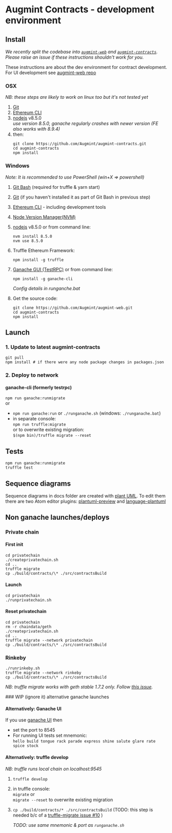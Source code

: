 # Augmint Contracts - development environment

## Install

_We recently split the codebase into [`augmint-web`](https://github.com/Augmint/augmint-web) and [`augmint-contracts`](https://github.com/Augmint/augmint-contracts). Please raise an issue if these instructions shouldn't work for you._

These instructions are about the dev environment for contract development. For UI development see [augmint-web repo](https://github.com/Augmint/augmint-web)

### OSX

_NB: these steps are likely to work on linux too but it's not tested yet_

1. [Git](https://git-scm.com/download)
1. [Ethereum CLI](https://www.ethereum.org/cli)
1. [nodejs](https://nodejs.org/en/download/) v8.5.0  
   _use version 8.5.0, ganache regularly crashes with newer version (FE also works with 8.9.4)_
1. then:
    ```
    git clone https://github.com/Augmint/augmint-contracts.git
    cd augmint-contracts
    npm install
    ```

### Windows

_Note: It is recommended to use PowerShell (win+X => powershell)_

1. [Git Bash](https://git-for-windows.github.io/) (required for truffle & yarn start)
1. [Git](https://git-scm.com/download) (if you haven't installed it as part of Git Bash in previous step)
1. [Ethereum CLI](https://www.ethereum.org/cli) - including development tools
1. [Node Version Manager(NVM)](https://github.com/coreybutler/nvm-windows/releases)
1. [nodejs](https://nodejs.org/en/download/) v8.5.0 or from command line:
   ```
   nvm install 8.5.0
   nvm use 8.5.0
   ```
1. Truffle Ethereum Framework:
   ```
   npm install -g truffle
   ```
1. [Ganache GUI (TestRPC)](http://truffleframework.com/ganache/) or from command line:
   ```
   npm install -g ganache-cli
   ```
   _Config details in runganche.bat_
   
1. Get the source code:
    ```
    git clone https://github.com/Augmint/augmint-web.git
    cd augmint-contracts
    npm install
    ```

## Launch

### 1. Update to latest augmint-contracts

```
git pull
npm install # if there were any node package changes in packages.json
```

### 2. Deploy to network

#### ganache-cli (formerly testrpc)

`npm run ganache:runmigrate`  
or

* `npm run ganache:run` or `./runganache.sh` (windows: `./runganache.bat`)
* in separate console:  
  `npm run truffle:migrate`  
  or to overwrite existing migration:  
  `$(npm bin)/truffle migrate --reset`

## Tests

```
npm run ganache:runmigrate
truffle test
```

## Sequence diagrams

Sequence diagrams in docs folder are created with [plant UML](http://plantuml.com/sequence-diagram).
To edit them there are two Atom editor plugins: [plantuml-preview](https://atom.io/packages/plantuml-preview) and [language-plantuml](https://atom.io/packages/language-plantuml)

## Non ganache launches/deploys

### Private chain

#### First init

```
cd privatechain
./createprivatechain.sh
cd ..
truffle migrate
cp ./build/contracts/\* ./src/contractsBuild
```

#### Launch

```
cd privatechain
./runprivatechain.sh
```

#### Reset privatechain

```
cd privatechain
rm -r chaindata/geth
./createprivatechain.sh
cd ..
truffle migrate --network privatechain
cp ./build/contracts/\* ./src/contractsBuild
```

### Rinkeby

```
./runrinkeby.sh
truffle migrate --network rinkeby
cp ./build/contracts/\* ./src/contractsBuild
```

_NB: truffle migrate works with geth stable 1.7.2 only. Follow [this issue](https://github.com/trufflesuite/truffle/issues/721)._

### WIP (ignore it) alternative ganache launches

#### Alternatively: Ganache UI

If you use [ganache UI](http://truffleframework.com/ganache/) then

* set the port to 8545
* For running UI tests set mnemonic:  
  `hello build tongue rack parade express shine salute glare rate spice stock`

#### Alternatively: truffle develop

_NB: truffle runs local chain on localhost:9545_

1. `truffle develop`
1. in truffle console:  
   `migrate` or  
   `migrate --reset` to overwrite existing migration
1. `cp ./build/contracts/* ./src/contractsBuild` (TODO: this step is needed b/c of a [truffle-migrate issue #10](https://github.com/trufflesuite/truffle-migrate/issues/10) )

    _TODO: use same mnemonic & port as `runganache.sh`_
